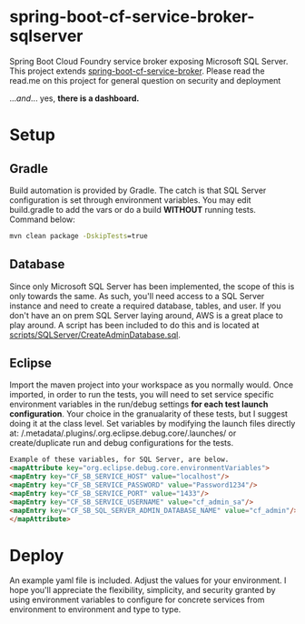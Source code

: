 spring-boot-cf-service-broker-sqlserver
=============================

Spring Boot Cloud Foundry service broker exposing Microsoft SQL Server. This project extends [spring-boot-cf-service-broker](https://github.com/cloudfoundry-community/spring-boot-cf-service-broker). Please read the read.me on this project for general question on security and deployment

...*and*... yes, **there is a dashboard.**

# Setup
## Gradle
Build automation is provided by Gradle. The catch is that SQL Server configuration is set through environment variables. You may edit build.gradle to add the vars or do a build **WITHOUT** running tests. Command below:
```bat
mvn clean package -DskipTests=true
```
## Database
Since only Microsoft SQL Server has been implemented, the scope of this is only towards the same. As such, you'll need access to a SQL Server instance and need to create a required database, tables, and user. If you don't have an on prem SQL Server laying around, AWS is a great place to play around. A script has been included to do this and is located at [scripts/SQLServer/CreateAdminDatabase.sql](https://github.com/csvoboda-pivotal/spring-boot-cf-uni-java-broker/blob/master/Scripts/SQLServer/CreateAdminDatabase.sql).

## Eclipse
Import the maven project into your workspace as you normally would. Once imported, in order to run the tests, you will need to set service specific environment variables in the run/debug settings **for each test launch configuration**. Your choice in the granualarity of these tests, but I suggest doing it at the class level. Set variables by modifying the launch files directly at: <workspace>/.metadata/.plugins/.org.eclipse.debug.core/.launches/<runasfilename> or create/duplicate run and debug configurations for the tests.

```html
Example of these variables, for SQL Server, are below.
<mapAttribute key="org.eclipse.debug.core.environmentVariables">
<mapEntry key="CF_SB_SERVICE_HOST" value="localhost"/>
<mapEntry key="CF_SB_SERVICE_PASSWORD" value="Password1234"/>
<mapEntry key="CF_SB_SERVICE_PORT" value="1433"/>
<mapEntry key="CF_SB_SERVICE_USERNAME" value="cf_admin_sa"/>
<mapEntry key="CF_SB_SQL_SERVER_ADMIN_DATABASE_NAME" value="cf_admin"/>
</mapAttribute>
```
# Deploy
An example yaml file is included. Adjust the values for your environment. I hope you'll appreciate the flexibility, simplicity, and security granted by using environment variables to configure for concrete services from environment to environment and type to type.
